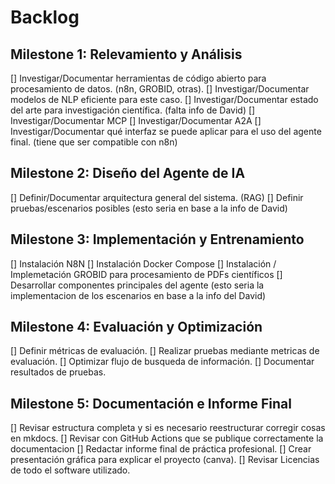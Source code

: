 # Backlog

## Milestone 1: Relevamiento y Análisis
 [] Investigar/Documentar herramientas de código abierto para procesamiento de datos. (n8n, GROBID, otras).
 [] Investigar/Documentar modelos de NLP eficiente para este caso.
 [] Investigar/Documentar estado del arte para investigación científica. (falta info de David)
 [] Investigar/Documentar MCP
 [] Investigar/Documentar A2A
 [] Investigar/Documentar qué interfaz se puede aplicar para el uso del agente final. (tiene que ser compatible con n8n)



## Milestone 2: Diseño del Agente de IA
 [] Definir/Documentar arquitectura general del sistema. (RAG)
 [] Definir pruebas/escenarios posibles (esto seria en base a la info de David)



## Milestone 3: Implementación y Entrenamiento
 [] Instalación N8N
 [] Instalación Docker Compose
 [] Instalación / Implemetación GROBID para procesamiento de PDFs científicos
 [] Desarrollar componentes principales del agente (esto seria la implementacion de los escenarios en base a la info del David)



## Milestone 4: Evaluación y Optimización
 [] Definir métricas de evaluación.
 [] Realizar pruebas mediante metricas de evaluación. 
 [] Optimizar flujo de busqueda de información.
 [] Documentar resultados de pruebas.



## Milestone 5: Documentación e Informe Final
 [] Revisar estructura completa y si es necesario reestructurar corregir cosas en mkdocs.
 [] Revisar con GitHub Actions que se publique correctamente la documentacion
 [] Redactar informe final de práctica profesional.
 [] Crear presentación gráfica para explicar el proyecto (canva).
 [] Revisar Licencias de todo el software utilizado.